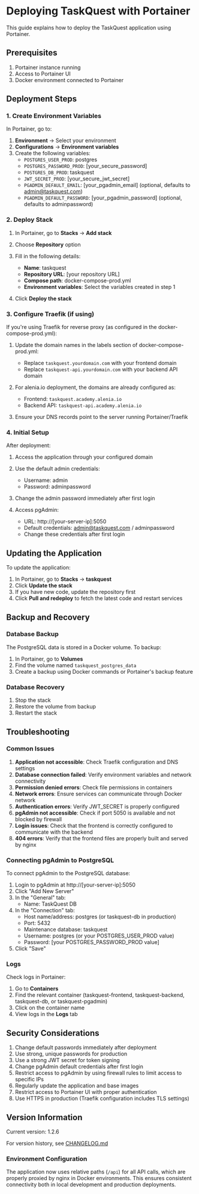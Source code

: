 # Deploying TaskQuest with Portainer

This guide explains how to deploy the TaskQuest application using Portainer.

## Prerequisites

1. Portainer instance running
2. Access to Portainer UI
3. Docker environment connected to Portainer

## Deployment Steps

### 1. Create Environment Variables

In Portainer, go to:
1. **Environment** → Select your environment
2. **Configurations** → **Environment variables**
3. Create the following variables:
   - `POSTGRES_USER_PROD`: postgres
   - `POSTGRES_PASSWORD_PROD`: [your_secure_password]
   - `POSTGRES_DB_PROD`: taskquest
   - `JWT_SECRET_PROD`: [your_secure_jwt_secret]
   - `PGADMIN_DEFAULT_EMAIL`: [your_pgadmin_email] (optional, defaults to admin@taskquest.com)
   - `PGADMIN_DEFAULT_PASSWORD`: [your_pgadmin_password] (optional, defaults to adminpassword)

### 2. Deploy Stack

1. In Portainer, go to **Stacks** → **Add stack**
2. Choose **Repository** option
3. Fill in the following details:
   - **Name**: taskquest
   - **Repository URL**: [your repository URL]
   - **Compose path**: docker-compose-prod.yml
   - **Environment variables**: Select the variables created in step 1

4. Click **Deploy the stack**

### 3. Configure Traefik (if using)

If you're using Traefik for reverse proxy (as configured in the docker-compose-prod.yml):

1. Update the domain names in the labels section of docker-compose-prod.yml:
   - Replace `taskquest.yourdomain.com` with your frontend domain
   - Replace `taskquest-api.yourdomain.com` with your backend API domain

2. For alenia.io deployment, the domains are already configured as:
   - Frontend: `taskquest.academy.alenia.io`
   - Backend API: `taskquest-api.academy.alenia.io`

3. Ensure your DNS records point to the server running Portainer/Traefik

### 4. Initial Setup

After deployment:

1. Access the application through your configured domain
2. Use the default admin credentials:
   - Username: admin
   - Password: adminpassword
3. Change the admin password immediately after first login

4. Access pgAdmin:
   - URL: http://[your-server-ip]:5050
   - Default credentials: admin@taskquest.com / adminpassword
   - Change these credentials after first login

## Updating the Application

To update the application:

1. In Portainer, go to **Stacks** → **taskquest**
2. Click **Update the stack**
3. If you have new code, update the repository first
4. Click **Pull and redeploy** to fetch the latest code and restart services

## Backup and Recovery

### Database Backup

The PostgreSQL data is stored in a Docker volume. To backup:

1. In Portainer, go to **Volumes**
2. Find the volume named `taskquest_postgres_data`
3. Create a backup using Docker commands or Portainer's backup feature

### Database Recovery

1. Stop the stack
2. Restore the volume from backup
3. Restart the stack

## Troubleshooting

### Common Issues

1. **Application not accessible**: Check Traefik configuration and DNS settings
2. **Database connection failed**: Verify environment variables and network connectivity
3. **Permission denied errors**: Check file permissions in containers
4. **Network errors**: Ensure services can communicate through Docker network
5. **Authentication errors**: Verify JWT_SECRET is properly configured
6. **pgAdmin not accessible**: Check if port 5050 is available and not blocked by firewall
7. **Login issues**: Check that the frontend is correctly configured to communicate with the backend
8. **404 errors**: Verify that the frontend files are properly built and served by nginx

### Connecting pgAdmin to PostgreSQL

To connect pgAdmin to the PostgreSQL database:

1. Login to pgAdmin at http://[your-server-ip]:5050
2. Click "Add New Server"
3. In the "General" tab:
   - Name: TaskQuest DB
4. In the "Connection" tab:
   - Host name/address: postgres (or taskquest-db in production)
   - Port: 5432
   - Maintenance database: taskquest
   - Username: postgres (or your POSTGRES_USER_PROD value)
   - Password: [your POSTGRES_PASSWORD_PROD value]
5. Click "Save"

### Logs

Check logs in Portainer:
1. Go to **Containers**
2. Find the relevant container (taskquest-frontend, taskquest-backend, taskquest-db, or taskquest-pgadmin)
3. Click on the container name
4. View logs in the **Logs** tab

## Security Considerations

1. Change default passwords immediately after deployment
2. Use strong, unique passwords for production
3. Use a strong JWT secret for token signing
4. Change pgAdmin default credentials after first login
5. Restrict access to pgAdmin by using firewall rules to limit access to specific IPs
6. Regularly update the application and base images
7. Restrict access to Portainer UI with proper authentication
8. Use HTTPS in production (Traefik configuration includes TLS settings)

## Version Information

Current version: 1.2.6

For version history, see [CHANGELOG.md](CHANGELOG.md)

### Environment Configuration

The application now uses relative paths (`/api`) for all API calls, which are properly proxied by nginx in Docker environments. This ensures consistent connectivity both in local development and production deployments.